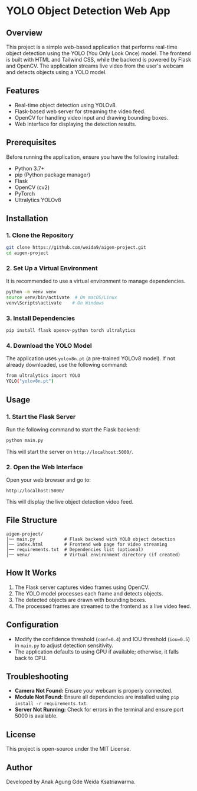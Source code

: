 # YOLO Object Detection Web App

## Overview

This project is a simple web-based application that performs real-time object detection using the YOLO (You Only Look Once) model. The frontend is built with HTML and Tailwind CSS, while the backend is powered by Flask and OpenCV. The application streams live video from the user's webcam and detects objects using a YOLO model.

## Features

- Real-time object detection using YOLOv8.
- Flask-based web server for streaming the video feed.
- OpenCV for handling video input and drawing bounding boxes.
- Web interface for displaying the detection results.

## Prerequisites

Before running the application, ensure you have the following installed:

- Python 3.7+
- pip (Python package manager)
- Flask
- OpenCV (cv2)
- PyTorch
- Ultralytics YOLOv8

## Installation

### 1. Clone the Repository

```sh
git clone https://github.com/weida9/aigen-project.git
cd aigen-project
```

### 2. Set Up a Virtual Environment

It is recommended to use a virtual environment to manage dependencies.

```sh
python -m venv venv
source venv/bin/activate  # On macOS/Linux
venv\Scripts\activate    # On Windows
```

### 3. Install Dependencies

```sh
pip install flask opencv-python torch ultralytics
```

### 4. Download the YOLO Model

The application uses `yolov8n.pt` (a pre-trained YOLOv8 model). If not already downloaded, use the following command:

```sh
from ultralytics import YOLO
YOLO("yolov8n.pt")
```

## Usage

### 1. Start the Flask Server

Run the following command to start the Flask backend:

```sh
python main.py
```

This will start the server on `http://localhost:5000/`.

### 2. Open the Web Interface

Open your web browser and go to:

```
http://localhost:5000/
```

This will display the live object detection video feed.

## File Structure

```
aigen-project/
│── main.py           # Flask backend with YOLO object detection
│── index.html        # Frontend web page for video streaming
│── requirements.txt  # Dependencies list (optional)
│── venv/             # Virtual environment directory (if created)
```

## How It Works

1. The Flask server captures video frames using OpenCV.
2. The YOLO model processes each frame and detects objects.
3. The detected objects are drawn with bounding boxes.
4. The processed frames are streamed to the frontend as a live video feed.

## Configuration

- Modify the confidence threshold (`conf=0.4`) and IOU threshold (`iou=0.5`) in `main.py` to adjust detection sensitivity.
- The application defaults to using GPU if available; otherwise, it falls back to CPU.

## Troubleshooting

- **Camera Not Found:** Ensure your webcam is properly connected.
- **Module Not Found:** Ensure all dependencies are installed using `pip install -r requirements.txt`.
- **Server Not Running:** Check for errors in the terminal and ensure port 5000 is available.

## License

This project is open-source under the MIT License.

## Author

Developed by Anak Agung Gde Weida Ksatriawarma.

